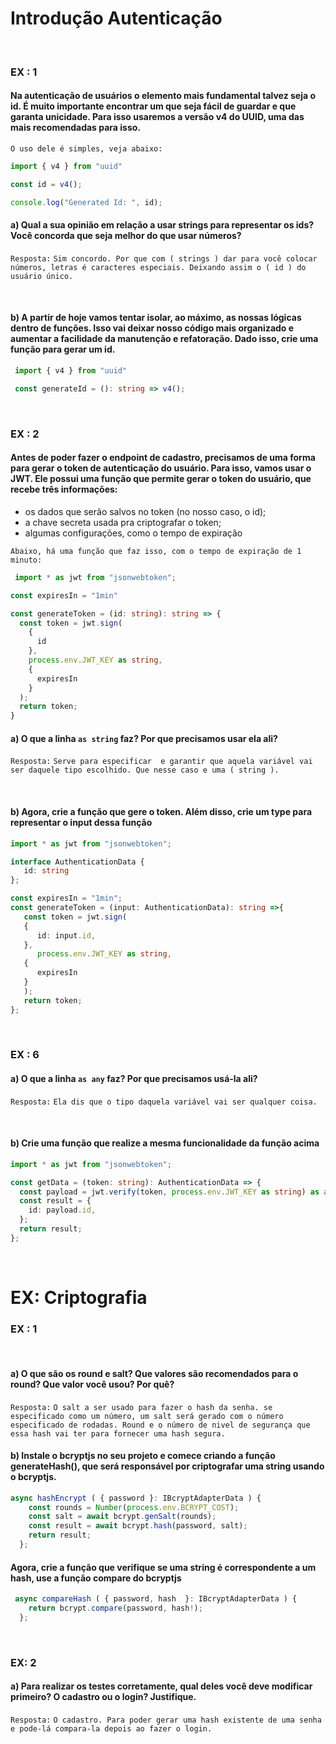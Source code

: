 # Introdução Autenticação

<br />

### EX : 1

#### Na autenticação de usuários o elemento mais fundamental talvez seja o id. É muito importante encontrar um que seja fácil de guardar e que garanta unicidade. Para isso usaremos a versão v4 do UUID, uma das mais recomendadas para isso. 

`O uso dele é simples, veja abaixo:`
``` ts
import { v4 } from "uuid"

const id = v4();

console.log("Generated Id: ", id);
```

#### a) Qual a sua opinião em relação a usar strings para representar os ids? Você concorda que seja melhor do que usar números?
` Resposta: ` `Sim concordo. Por que com ( strings ) dar para você colocar números, letras é caracteres especiais. Deixando assim o ( id ) do usuário único.`

<br />

#### b) A partir de hoje vamos tentar isolar, ao máximo, as nossas lógicas dentro de funções. Isso vai deixar nosso código mais organizado e aumentar a facilidade da manutenção e refatoração. Dado isso, crie uma função para gerar um id. 
```ts
 import { v4 } from "uuid"

 const generateId = (): string => v4();
```

<br />

### EX : 2

#### Antes de poder fazer o endpoint de cadastro, precisamos de uma forma para gerar o token de autenticação do usuário. Para isso, vamos usar o JWT. Ele possui uma função que permite gerar o token do usuário, que recebe três informações:

- os dados que serão salvos no token (no nosso caso, o id);
- a chave secreta usada pra criptografar o token;
- algumas configurações, como o tempo de expiração

`Abaixo, há uma função que faz isso, com o tempo de expiração de 1 minuto:`

```ts
 import * as jwt from "jsonwebtoken";

const expiresIn = "1min"

const generateToken = (id: string): string => {
  const token = jwt.sign(
    {
      id
    },
    process.env.JWT_KEY as string,
    {
      expiresIn
    }
  );
  return token;
}
```

#### a) O que a linha ` as string ` faz? Por que precisamos usar ela ali?
`Resposta:` `Serve para especificar  e garantir que aquela variável vai ser daquele tipo escolhido. Que nesse caso e uma ( string ).`

<br />

#### b) Agora, crie a função que gere o token. Além disso, crie um type  para representar o input dessa função
```ts
import * as jwt from "jsonwebtoken";

interface AuthenticationData {
   id: string
};

const expiresIn = "1min";
const generateToken = (input: AuthenticationData): string =>{
   const token = jwt.sign(
   {
      id: input.id,
   },
      process.env.JWT_KEY as string,
   {
      expiresIn
   }
   );
   return token;
};
```

<br />

### EX : 6

#### a) O que a linha `as any` faz? Por que precisamos usá-la ali?
`Resposta:` `Ela dis que o tipo daquela variável vai ser qualquer coisa.`

<br />

#### b) Crie uma função que realize a mesma funcionalidade da função acima
```ts
import * as jwt from "jsonwebtoken";

const getData = (token: string): AuthenticationData => {
  const payload = jwt.verify(token, process.env.JWT_KEY as string) as any;
  const result = {
    id: payload.id,
  };
  return result;
};
```

<br />

# EX: Criptografia

### EX : 1

<br />

#### a) O que são os round e salt? Que valores são recomendados para o round? Que valor você usou? Por quê?
`Resposta:` `O salt a ser usado para fazer o hash da senha. se especificado como um número, um salt será gerado com o número especificado de rodadas. Round e o número de nivel de segurança que essa hash vai ter para fornecer uma hash segura.`

#### b) Instale o bcryptjs no seu projeto e comece criando a função generateHash(), que será responsável por criptografar uma string usando o bcryptjs.   
```ts
async hashEncrypt ( { password }: IBcryptAdapterData ) {
    const rounds = Number(process.env.BCRYPT_COST);
    const salt = await bcrypt.genSalt(rounds);
    const result = await bcrypt.hash(password, salt);
    return result;
  };
```

#### Agora, crie a função que verifique se uma string é correspondente a um hash, use a função compare do bcryptjs
```ts
 async compareHash ( { password, hash  }: IBcryptAdapterData ) {
    return bcrypt.compare(password, hash!);
  };
```

<br />

### EX: 2

#### a) Para realizar os testes corretamente, qual deles você deve modificar primeiro? O cadastro ou o login? Justifique.
`Resposta:` `O cadastro. Para poder gerar uma hash existente de uma senha e pode-lá compara-la depois ao fazer o login.`